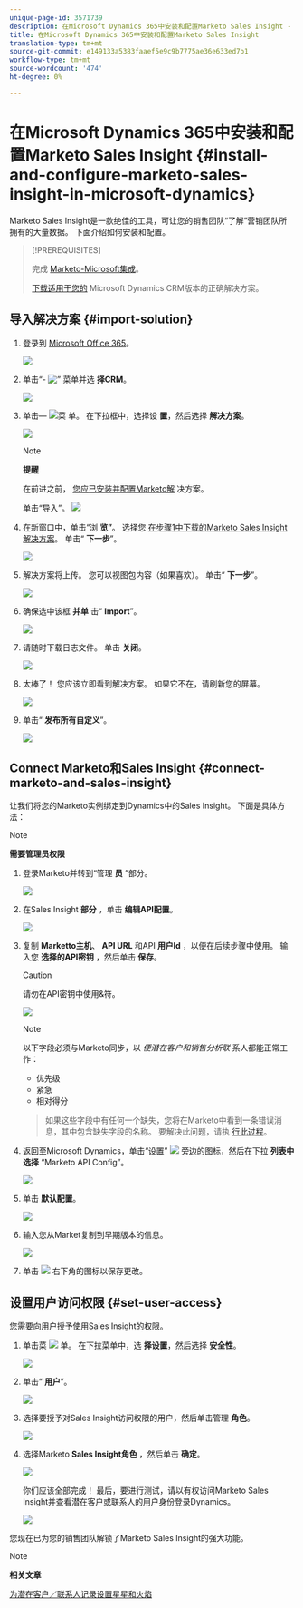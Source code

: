 ```yaml
---
unique-page-id: 3571739
description: 在Microsoft Dynamics 365中安装和配置Marketo Sales Insight - Marketo Docs —— 产品文档
title: 在Microsoft Dynamics 365中安装和配置Marketo Sales Insight
translation-type: tm+mt
source-git-commit: e149133a5383faaef5e9c9b7775ae36e633ed7b1
workflow-type: tm+mt
source-wordcount: '474'
ht-degree: 0%

---
```



# 在Microsoft Dynamics 365中安装和配置Marketo Sales Insight {#install-and-configure-marketo-sales-insight-in-microsoft-dynamics}

Marketo Sales Insight是一款绝佳的工具，可让您的销售团队“了解”营销团队所拥有的大量数据。 下面介绍如何安装和配置。

>[!PREREQUISITES]
>
>完成 [Marketo-Microsoft集成](http://docs.marketo.com/x/E4A2)。
>
>[下载适用于您的](http://docs.marketo.com/x/LoJo) Microsoft Dynamics CRM版本的正确解决方案。

## 导入解决方案 {#import-solution}

1. 登录到 [Microsoft Office 365](https://login.microsoftonline.com/)。

   ![](assets/image2015-3-16-15-58-55.png)

1. 单击“- ![”](assets/image2015-3-16-16-1-13.png) 菜单并选 **择CRM**。

   ![](assets/image2015-3-16-16-0-10.png)

1. 单击— ![菜](assets/image2015-5-13-10-5-8.png) 单。 在下拉框中，选择设 **置**，然后选择 **解决方案**。

   ![](assets/image2015-5-13-10-4-1.png)

   >[!NOTE]
   >
   >**提醒**
   >
   >
   >在前进之前， [您应已安装并配置Marketo解](../../../../product-docs/crm-sync/microsoft-dynamics-sync/sync-setup/microsoft-dynamics-365/step-1-of-3-install.md) 决方案。

   单击“导入”。
   ![](assets/image2014-12-12-9-3a5-3a27.png)

1. 在新窗口中，单击“浏 **览”**。 选择您 [在步骤1中下载的Marketo Sales Insight解决方案](#msi)。 单击“ **下一步**”。

   ![](assets/image2015-5-13-15-3a38-3a49.png)

1. 解决方案将上传。 您可以视图包内容（如果喜欢）。 单击“ **下一步**”。

   ![](assets/image2014-12-12-9-3a6-3a10.png)

1. 确保选中该框 **并单** 击“ **Import**”。

   ![](assets/image2014-12-12-9-3a6-3a19.png)

1. 请随时下载日志文件。 单击 **关闭**。

   ![](assets/image2014-12-12-9-3a6-3a29.png)

1. 太棒了！ 您应该立即看到解决方案。 如果它不在，请刷新您的屏幕。

   ![](assets/image2015-5-13-15-3a42-3a29.png)

1. 单击“ **发布所有自定义**”。

   ![](assets/image2015-11-10-11-3a15-3a40.png)

## Connect Marketo和Sales Insight {#connect-marketo-and-sales-insight}

让我们将您的Marketo实例绑定到Dynamics中的Sales Insight。 下面是具体方法：

>[!NOTE]
>
>**需要管理员权限**

1. 登录Marketo并转到“管理 **员** ”部分。

   ![](assets/image2014-12-12-9-3a6-3a50.png)

1. 在Sales Insight **部分** ，单击 **编辑API配置**。

   ![](assets/image2014-12-12-9-3a7-3a0.png)

1. 复制 **Marketto主机**、 **API URL** 和API **用户Id** ，以便在后续步骤中使用。 输入您 **选择的API密钥** ，然后单击 **保存**。

   >[!CAUTION]
   >
   >请勿在API密钥中使用&amp;符。

   ![](assets/image2014-12-12-9-3a7-3a9.png)

   >[!NOTE]
   >
   >以下字段必须与Marketo同步，以 *便潜在客户和销售分析联* 系人都能正常工作：
   >
   > * 优先级
   > * 紧急
   > * 相对得分

   >
   >如果这些字段中有任何一个缺失，您将在Marketo中看到一条错误消息，其中包含缺失字段的名称。 要解决此问题，请执 [行此过程](../../../../product-docs/marketo-sales-insight/msi-for-microsoft-dynamics/setting-up-and-using/required-fields-for-syncing-marketo-with-dynamics.md)。

1. 返回至Microsoft Dynamics，单击“设置” ![](assets/image2015-5-13-15-3a49-3a19.png) 旁边的图标，然后在下拉 **列表中选择** “Marketo API Config”。

   ![](assets/image2015-5-13-16-3a4-3a1.png)

1. 单击 **默认配置**。

   ![](assets/image2015-5-13-16-3a5-3a2.png)

1. 输入您从Market复制到早期版本的信息。

   ![](assets/image2015-5-13-16-3a7-3a6.png)

1. 单击 ![](assets/image2015-5-13-16-3a8-3a51.png) 右下角的图标以保存更改。

## 设置用户访问权限 {#set-user-access}

您需要向用户授予使用Sales Insight的权限。

1. 单击菜 ![](assets/image2015-5-13-10-3a5-3a8.png) 单。 在下拉菜单中，选 **择设置**，然后选择 **安全性**。

   ![](assets/image2015-5-13-16-3a12-3a12.png)

1. 单击“ **用户**”。

   ![](assets/image2015-4-29-14-3a57-3a46.png)

1. 选择要授予对Sales Insight访问权限的用户，然后单击管理 **角色**。

   ![](assets/image2015-4-29-14-3a59-3a31.png)

1. 选择Marketo **Sales Insight角色** ，然后单击 **确定**。

   ![](assets/image2014-12-12-9-3a9-3a22.png)

   你们应该全部完成！ 最后，要进行测试，请以有权访问Marketo Sales Insight并查看潜在客户或联系人的用户身份登录Dynamics。

   ![](assets/image2015-4-29-15-3a2-3a27.png)

您现在已为您的销售团队解锁了Marketo Sales Insight的强大功能。

>[!NOTE]
>
>**相关文章**
>
>[为潜在客户／联系人记录设置星星和火焰](http://docs.marketo.com/x/BICMAg)